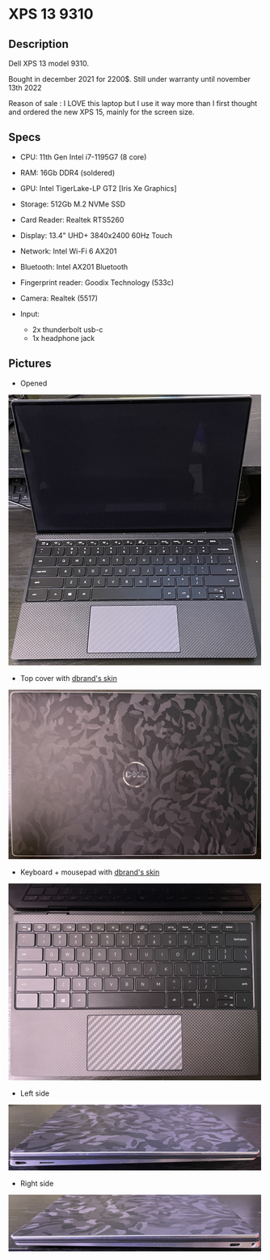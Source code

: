 # XPS 13 9310

## Description

Dell XPS 13 model 9310.

Bought in december 2021 for 2200$. Still under warranty until november 13th 2022

Reason of sale : I LOVE this laptop but I use it way more than I first thought and ordered the new XPS 15, mainly for the screen size.

## Specs

- CPU: 11th Gen Intel i7-1195G7 (8 core)

- RAM: 16Gb DDR4 (soldered)

- GPU: Intel TigerLake-LP GT2 [Iris Xe Graphics]

- Storage: 512Gb M.2 NVMe SSD

- Card Reader: Realtek RTS5260

- Display: 13.4" UHD+ 3840x2400 60Hz Touch

- Network: Intel Wi-Fi 6 AX201

- Bluetooth: Intel AX201 Bluetooth

- Fingerprint reader: Goodix Technology (533c)

- Camera: Realtek (5517)

- Input:
    - 2x thunderbolt usb-c
    - 1x headphone jack

## Pictures

- Opened

[<img src=img/full.jpg width=500>](img/full.jpg)

- Top cover with [dbrand's skin](https://dbrand.com/shop/dell-xps-13-skins-9310)

[<img src=img/top.jpg width=500>](img/top.jpg)

- Keyboard + mousepad with [dbrand's skin](https://dbrand.com/shop/dell-xps-13-skins-9310)

[<img src=img/keyboard.jpg width=500>](img/keyboard.jpg)

- Left side

[<img src=img/sidel.jpg width=500>](img/sidel.jpg)

- Right side

[<img src=img/sider.jpg width=500>](img/sider.jpg)
